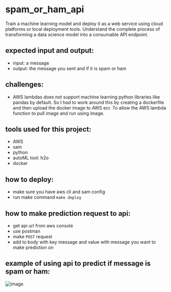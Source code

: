 # spam_or_ham_api
Train a machine learning model and deploy it as a web service using cloud platforms or local deployment tools. Understand the complete process of transforming a data science model into a consumable API endpoint.

## expected input and output:
- input: a message
- output: the message you sent and if it is spam or ham

## challenges:
- AWS lambdas does not support machine learning python libraries like pandas by default. So I had to work around this by creating a dockerfile and then upload the docker image to AWS ecr. To allow the AWS lambda function to pull image and run using image.

## tools used for this project:
- AWS
- sam
- python
- autoML tool: h2o
- docker

## how to deploy:
- make sure you have aws cli and sam config
- run make command `make deploy`

## how to make prediction request to api:
- get api url from aws console
- use postman
- make `POST` request
- add to body with key message and value with message you want to make prediction on

## example of using api to predict if message is spam or ham:
![image](https://github.com/themnsavage/spam_or_ham_api/assets/60998598/1ecb2d1a-1b61-48f6-af16-071fb8eccce4)


